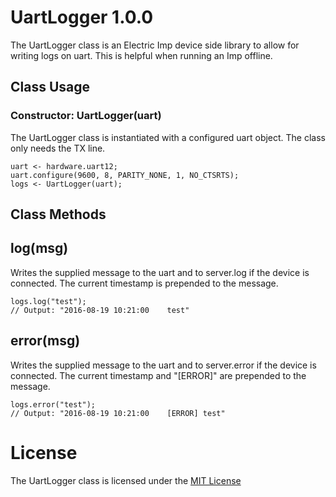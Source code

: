 # UartLogger 1.0.0

The UartLogger class is an Electric Imp device side library to allow for writing logs on uart. This is helpful when running an Imp offline.

## Class Usage

### Constructor: UartLogger(uart)

The UartLogger class is instantiated with a configured uart object. The class only needs the TX line.

```squirrel
uart <- hardware.uart12;
uart.configure(9600, 8, PARITY_NONE, 1, NO_CTSRTS);
logs <- UartLogger(uart);
```

## Class Methods

## log(msg)

Writes the supplied message to the uart and to server.log if the device is connected. The current timestamp is prepended to the message.

```squirrel
logs.log("test");
// Output: "2016-08-19 10:21:00    test"
```

## error(msg)

Writes the supplied message to the uart and to server.error if the device is connected. The current timestamp and "[ERROR]" are prepended to the message.

```squirrel
logs.error("test");
// Output: "2016-08-19 10:21:00    [ERROR] test"
```

# License

The UartLogger class is licensed under the [MIT License](https://github.com/mysticpants/UartLogger/LICENSE)
